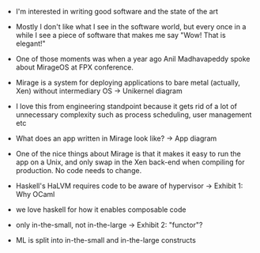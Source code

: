 
* I'm interested in writing good software and the state of the art
* Mostly I don't like what I see in the software world, but every once in a while I see a piece of software that makes me say "Wow! That is elegant!"
* One of those moments was when a year ago Anil Madhavapeddy spoke about MirageOS at FPX conference.
* Mirage is a system for deploying applications to bare metal (actually, Xen) without intermediary OS
-> Unikernel diagram
* I love this from engineering standpoint because it gets rid of a lot of unnecessary complexity such as process scheduling, user management etc
* What does an app written in Mirage look like?
-> App diagram
* One of the nice things about Mirage is that it makes it easy to run the app on a Unix, and only swap in the Xen back-end when compiling for production. No code needs to change.
* Haskell's HaLVM requires code to be aware of hypervisor
-> Exhibit 1: Why OCaml

* we love haskell for how it enables composable code
* only in-the-small, not in-the-large
-> Exhibit 2: "functor"?
* ML is split into in-the-small and in-the-large constructs
